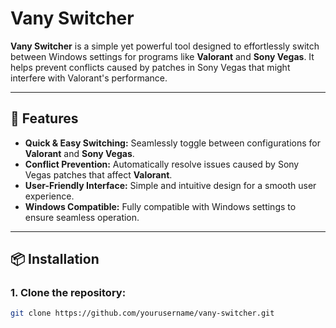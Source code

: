# Vany Switcher

**Vany Switcher** is a simple yet powerful tool designed to effortlessly switch between Windows settings for programs like **Valorant** and **Sony Vegas**. It helps prevent conflicts caused by patches in Sony Vegas that might interfere with Valorant's performance.

---

## 🚀 Features

- **Quick & Easy Switching:** Seamlessly toggle between configurations for **Valorant** and **Sony Vegas**.
- **Conflict Prevention:** Automatically resolve issues caused by Sony Vegas patches that affect **Valorant**.
- **User-Friendly Interface:** Simple and intuitive design for a smooth user experience.
- **Windows Compatible:** Fully compatible with Windows settings to ensure seamless operation.

---

## 📦 Installation

### 1. Clone the repository:
```bash
git clone https://github.com/yourusername/vany-switcher.git
